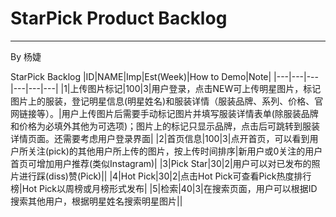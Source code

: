 ﻿# StarPick Product Backlog


---

By 杨婕

StarPick Backlog
|ID|NAME|Imp|Est(Week)|How to Demo|Note|
|---|---|---|---|---|---|
|1|上传图片标记|100|3|用户登录，点击NEW可上传明星图片，标记图片上的服装，登记明星信息(明星姓名)和服装详情（服装品牌、系列、价格、官网链接等）。|用户上传图片后需要手动标记图片并填写服装详情表单(除服装品牌和价格为必填外其他为可选项)；图片上的标记只显示品牌，点击后可跳转到服装详情页面。还需要考虑用户登录界面|
|2|首页信息|100|3|点开首页，可以看到用户所关注(pick)的其他用户所上传的图片，按上传时间排序|新用户或0关注的用户首页可增加用户推荐(类似Instagram)|
|3|Pick Star|30|2|用户可以对已发布的照片进行踩(diss)赞(Pick)||
|4|Hot Pick|30|2|点击Hot Pick可查看Pick热度排行榜|Hot Pick以周榜或月榜形式发布|
|5|检索|40|3|在搜索页面，用户可以根据ID搜索其他用户，根据明星姓名搜索明星图片||






